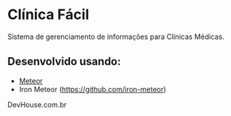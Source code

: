 # Clínica Fácil
Sistema de gerenciamento de informações para Clínicas Médicas.

## Desenvolvido usando:
* [Meteor](https://www.meteor.com/)
* Iron Meteor (https://github.com/iron-meteor)

DevHouse.com.br
